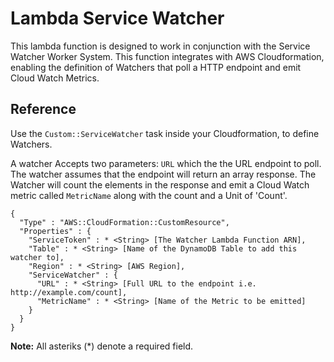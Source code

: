 # Lambda Service Watcher

This lambda function is designed to work in conjunction with the Service Watcher Worker System. This function integrates with AWS Cloudformation, enabling the definition of Watchers that poll a HTTP endpoint and emit Cloud Watch Metrics.

## Reference

Use the `Custom::ServiceWatcher` task inside your Cloudformation, to define Watchers.

A watcher Accepts two parameters:
```URL``` which the the URL endpoint to poll.  The watcher assumes that the endpoint will return an array response.  The Watcher will count the elements in the response and emit a Cloud Watch metric called ```MetricName``` along with the count and a Unit of 'Count'.

```
{
  "Type" : "AWS::CloudFormation::CustomResource",
  "Properties" : {
    "ServiceToken" : * <String> [The Watcher Lambda Function ARN],
    "Table" : * <String> [Name of the DynamoDB Table to add this watcher to],
    "Region" : * <String> [AWS Region],
    "ServiceWatcher" : {
      "URL" : * <String> [Full URL to the endpoint i.e. http://example.com/count],
      "MetricName" : * <String> [Name of the Metric to be emitted]
    }
  }
}
```

**Note:** All asteriks (*) denote a required field.
